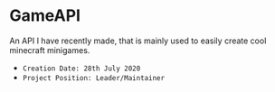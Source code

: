 # GameAPI
An API I have recently made, that is mainly used to easily create cool minecraft minigames.
* `Creation Date: 28th July 2020`
* `Project Position: Leader/Maintainer`
